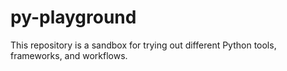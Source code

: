 # py-playground
This repository is a sandbox for trying out different Python tools, frameworks, and workflows.
